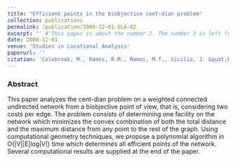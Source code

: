 ```yaml
---
title: "Efficient points in the biobjective cent-dian problem"
collection: publications
permalink: /publication/2000-12-01-SLA-02
excerpt: '' #'This paper is about the number 2. The number 3 is left for future work.'
date: 2000-12-01
venue: 'Studies in Locational Analysis'
paperurl: ''
citation: 'Colebrook, M., Ramos, R.M., Ramos, M.T., Sicilia, J. &quot;Efficient points in the biobjective cent-dian problem&quot;. <i>Studies in Locational Analysis</i> 15, 1–16 (2000)' #'Your Name, You. (2010). &quot;Paper Title Number 2.&quot; <i>Journal 1</i>. 1(2).'
---
```

### Abstract
This paper analyzes the cent-dian problem on a weighted connected undirected network from a biobjective point of view, that is, considering two costs per edge. The problem consists of determining one facility on the network which minimizes the convex combination of both the total distance and the maximum distance from any point to the rest of the graph. Using computational geometry techniques, we propose a polynomial algorithm in O(|V||E|log|V|) time which determines all efficient points of the network. Several computational results are supplied at the end of the paper.
